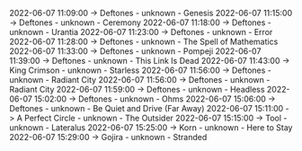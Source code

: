 2022-06-07 11:09:00 -> Deftones - unknown - Genesis
2022-06-07 11:15:00 -> Deftones - unknown - Ceremony
2022-06-07 11:18:00 -> Deftones - unknown - Urantia
2022-06-07 11:23:00 -> Deftones - unknown - Error
2022-06-07 11:28:00 -> Deftones - unknown - The Spell of Mathematics
2022-06-07 11:33:00 -> Deftones - unknown - Pompeji
2022-06-07 11:39:00 -> Deftones - unknown - This Link Is Dead
2022-06-07 11:43:00 -> King Crimson - unknown - Starless
2022-06-07 11:56:00 -> Deftones - unknown - Radiant City
2022-06-07 11:56:00 -> Deftones - unknown - Radiant City
2022-06-07 11:59:00 -> Deftones - unknown - Headless
2022-06-07 15:02:00 -> Deftones - unknown - Ohms
2022-06-07 15:06:00 -> Deftones - unknown - Be Quiet and Drive (Far Away)
2022-06-07 15:11:00 -> A Perfect Circle - unknown - The Outsider
2022-06-07 15:15:00 -> Tool - unknown - Lateralus
2022-06-07 15:25:00 -> Korn - unknown - Here to Stay
2022-06-07 15:29:00 -> Gojira - unknown - Stranded
